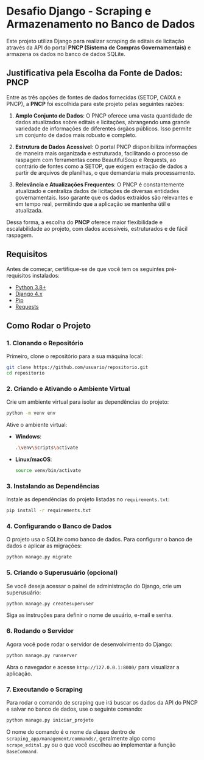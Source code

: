 # Desafio Django - Scraping e Armazenamento no Banco de Dados

Este projeto utiliza Django para realizar scraping de editais de licitação através da API do portal **PNCP (Sistema de Compras Governamentais)** e armazena os dados no banco de dados SQLite.

## Justificativa pela Escolha da Fonte de Dados: PNCP

Entre as três opções de fontes de dados fornecidas (SETOP, CAIXA e PNCP), a **PNCP** foi escolhida para este projeto pelas seguintes razões:

1. **Amplo Conjunto de Dados**: O PNCP oferece uma vasta quantidade de dados atualizados sobre editais e licitações, abrangendo uma grande variedade de informações de diferentes órgãos públicos. Isso permite um conjunto de dados mais robusto e completo.

2. **Estrutura de Dados Acessível**: O portal PNCP disponibiliza informações de maneira mais organizada e estruturada, facilitando o processo de raspagem com ferramentas como BeautifulSoup e Requests, ao contrário de fontes como a SETOP, que exigem extração de dados a partir de arquivos de planilhas, o que demandaria mais processamento.

3. **Relevância e Atualizações Frequentes**: O PNCP é constantemente atualizado e centraliza dados de licitações de diversas entidades governamentais. Isso garante que os dados extraídos são relevantes e em tempo real, permitindo que a aplicação se mantenha útil e atualizada.

Dessa forma, a escolha do **PNCP** oferece maior flexibilidade e escalabilidade ao projeto, com dados acessíveis, estruturados e de fácil raspagem.

## Requisitos

Antes de começar, certifique-se de que você tem os seguintes pré-requisitos instalados:

- [Python 3.8+](https://www.python.org/downloads/)
- [Django 4.x](https://www.djangoproject.com/download/)
- [Pip](https://pip.pypa.io/en/stable/)
- [Requests](https://requests.readthedocs.io/en/latest/)

## Como Rodar o Projeto

### 1. Clonando o Repositório

Primeiro, clone o repositório para a sua máquina local:

```bash
git clone https://github.com/usuario/repositorio.git
cd repositorio
```

### 2. Criando e Ativando o Ambiente Virtual

Crie um ambiente virtual para isolar as dependências do projeto:

```bash
python -m venv env
```

Ative o ambiente virtual:

- **Windows**:
  ```bash
  .\venv\Scripts\activate
  ```

- **Linux/macOS**:
  ```bash
  source venv/bin/activate
  ```

### 3. Instalando as Dependências

Instale as dependências do projeto listadas no `requirements.txt`:

```bash
pip install -r requirements.txt
```

### 4. Configurando o Banco de Dados

O projeto usa o SQLite como banco de dados. Para configurar o banco de dados e aplicar as migrações:

```bash
python manage.py migrate
```

### 5. Criando o Superusuário (opcional)

Se você deseja acessar o painel de administração do Django, crie um superusuário:

```bash
python manage.py createsuperuser
```

Siga as instruções para definir o nome de usuário, e-mail e senha.

### 6. Rodando o Servidor

Agora você pode rodar o servidor de desenvolvimento do Django:

```bash
python manage.py runserver
```

Abra o navegador e acesse `http://127.0.0.1:8000/` para visualizar a aplicação.

### 7. Executando o Scraping

Para rodar o comando de scraping que irá buscar os dados da API do PNCP e salvar no banco de dados, use o seguinte comando:

```bash
python manage.py iniciar_projeto
```

O nome do comando é o nome da classe dentro de `scraping_app/management/commands/`, geralmente algo como `scrape_edital.py` ou o que você escolheu ao implementar a função `BaseCommand`.